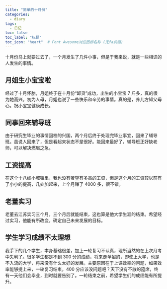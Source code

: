 ```yaml
---
title: "简单的十月份"
categories:
  - diary
tags:
  - 日记
toc: false
toc_label: "标题"
toc_icon: "heart"  # Font Awesome对应图标名称 (无fa前缀)	
---
```

十月份马上就要过去了，一个月发生了几件小事，但是于我来说，就是一些相识的人发生的事情。

## 月姐生小宝宝啦
经过了十月怀胎，月姐终于在十月份“卸货”成功，出生的小宝宝 7 斤多，真的很为她高兴。初为人母，月姐也说了一些快乐和辛劳的事情。真的是，养儿方知父母心。祝小宝宝健康成长。

## 同事回来辅导班
由于研究生毕业的事情回校的兴国，两个月后终于处理完毕业事宜，回来了辅导班。虽说人回来了，但是看起来状态不是很好。能回来最好了，辅导班正好缺老师，可以解决燃眉之急。

## 工资提高
在这个十八线小城镇里，我也没有奢望有多高的工资，但是这个月的工资较以前有了小小的提高，几处加起来，上个月赚了 4000 多，很不错。

## 老董实习
老董去江苏实习三个月，三个月后就能结束，这也算是他大学生涯的结束。希望经过实习，他能有所改变，确定自己未来发展的目标。

## 学生学习成绩不太理想
我手下的几个学生，本身基础很差，加上一轮复习不认真，理所当然的在上次月考中失利了。很多学生都是不到 300 分的成绩，将来走单招的，即使上大学，也是不入流的大学，将来没有什么太好的发展。主要原因在于上课效率的问题，如果效率能够提上来，一轮复习结束，400 分应该没问题吧？天下没有不散的筵席，终有一天他们会毕业，到时就要告别了。一轮结束之前，希望学生们的成绩能有所提升。